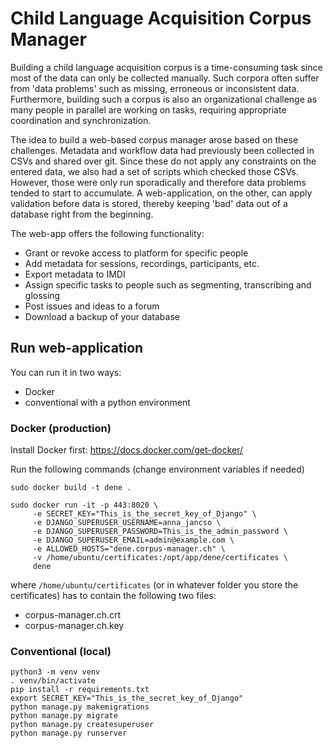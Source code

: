 # Child Language Acquisition Corpus Manager

Building a child language acquisition corpus is a time-consuming task
since most of the data can only be collected manually. Such corpora often
suffer from 'data problems' such as missing, erroneous or inconsistent data.
Furthermore, building such a corpus is also an organizational challenge
as many people in parallel are working on tasks, requiring appropriate
coordination and synchronization.

The idea to build a web-based corpus manager arose based on these challenges.
Metadata and workflow data had previously been collected in CSVs and shared
over git. Since these do not apply any constraints on the entered data,
we also had a set of scripts which checked those CSVs.
However, those were only run sporadically and therefore data problems tended
to start to accumulate. A web-application, on the other, can
apply validation before data is stored, thereby keeping 'bad' data out of a
database right from the beginning.

The web-app offers the following functionality:
* Grant or revoke access to platform for specific people
* Add metadata for sessions, recordings, participants, etc.
* Export metadata to IMDI
* Assign specific tasks to people such as segmenting, transcribing and glossing
* Post issues and ideas to a forum
* Download a backup of your database

## Run web-application

You can run it in two ways:
* Docker
* conventional with a python environment

### Docker (production)
Install Docker first: https://docs.docker.com/get-docker/

Run the following commands (change environment variables if needed)
```shell
sudo docker build -t dene .

sudo docker run -it -p 443:8020 \
     -e SECRET_KEY="This_is_the_secret_key_of_Django" \
     -e DJANGO_SUPERUSER_USERNAME=anna_jancso \
     -e DJANGO_SUPERUSER_PASSWORD=This_is_the_admin_password \
     -e DJANGO_SUPERUSER_EMAIL=admin@example.com \
     -e ALLOWED_HOSTS="dene.corpus-manager.ch" \
     -v /home/ubuntu/certificates:/opt/app/dene/certificates \
     dene
```

where `/home/ubuntu/certificates` (or in whatever folder you store the certificates)
has to contain the following two files:
* corpus-manager.ch.crt
* corpus-manager.ch.key


### Conventional (local)
```
python3 -m venv venv
. venv/bin/activate
pip install -r requirements.txt
export SECRET_KEY="This_is_the_secret_key_of_Django"
python manage.py makemigrations
python manage.py migrate
python manage.py createsuperuser
python manage.py runserver
```